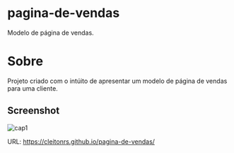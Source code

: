 # pagina-de-vendas
Modelo de página de vendas.

# Sobre

Projeto criado com o intúito de apresentar um modelo de página de vendas para uma cliente.

## Screenshot

![cap1](https://github.com/cleitonrs/Pomodoro/assets/62728037/6035911a-e65f-4c78-80f2-737d0a7abb27)

URL: https://cleitonrs.github.io/pagina-de-vendas/

